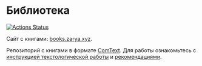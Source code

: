# Библиотека

[![Actions Status](https://github.com/ZaryaXYZ/books/workflows/deploy_site/badge.svg)](https://github.com/ZaryaXYZ/books/actions)

Сайт с книгами: [books.zarya.xyz](https://books.zarya.xyz).

Репозиторий с книгами в формате [ComText](https://comtext.zarya.xyz/). Для работы ознакомьтесь с [инструкцией текстологической работы](https://comtext.zarya.xyz/intro.html) и [рекомендациями](contributing.md).




